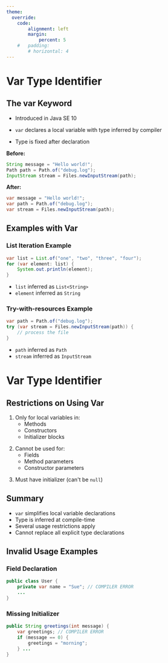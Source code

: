 ```yaml
---
theme:
  override:
    code:
        alignment: left
        margin:
            percent: 5
    #   padding:
        # horizontal: 4
---
```


Var Type Identifier
===


<!-- column_layout: [1, 1] -->
<!-- column: 0 -->
<!-- pause -->
## The var Keyword

<!-- pause -->
- Introduced in Java SE 10
<!-- pause -->
- `var` declares a local variable with type inferred by compiler
<!-- pause -->
- Type is fixed after declaration

<!-- pause -->
**Before:**
```java
String message = "Hello world!";
Path path = Path.of("debug.log");
InputStream stream = Files.newInputStream(path);
```
<!-- pause -->
**After:**
```java
var message = "Hello world!";
var path = Path.of("debug.log");
var stream = Files.newInputStream(path);
```
<!-- column: 1 -->
<!-- pause -->
## Examples with Var

<!-- pause -->
### List Iteration Example
```java
var list = List.of("one", "two", "three", "four");
for (var element: list) {
    System.out.println(element);
}
```
- `list` inferred as `List<String>`
- `element` inferred as `String`

<!-- pause -->
### Try-with-resources Example
```java
var path = Path.of("debug.log");
try (var stream = Files.newInputStream(path)) {
    // process the file
}
```
- `path` inferred as `Path`
- `stream` inferred as `InputStream`

<!-- end_slide -->

Var Type Identifier
===


<!-- column_layout: [1, 1] -->
<!-- column: 0 -->

<!-- pause -->
## **Restrictions on Using Var**
<!-- pause -->
1. Only for local variables in:
   - Methods
   - Constructors
   - Initializer blocks

<!-- pause -->
<!-- new_line -->
2. Cannot be used for:
   - Fields
   - Method parameters
   - Constructor parameters
<!-- pause -->
<!-- new_line -->

3. Must have initializer (can't be `null`)

<!-- pause -->
## Summary

- `var` simplifies local variable declarations
- Type is inferred at compile-time
- Several usage restrictions apply
- Cannot replace all explicit type declarations

<!-- column: 1 -->
<!-- pause -->
## Invalid Usage Examples

<!-- pause -->
### Field Declaration
```java
public class User {
    private var name = "Sue"; // COMPILER ERROR
    ...
}
```

<!-- pause -->
### Missing Initializer
```java
public String greetings(int message) {
    var greetings; // COMPILER ERROR
    if (message == 0) {
        greetings = "morning";
    } ...
}
```
<!-- reset_layout -->
